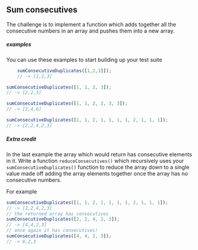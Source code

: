 ## Sum consecutives

The challenge is to implement a function which adds together all the consecutive numbers in an array and pushes them into a new array.

##### examples

You can use these examples to start building up your test suite

```javascript
    sumConsecutiveDuplicates([1,2,3]]);
    // -> [1,2,3]
```

```javascript
sumConsecutiveDuplicates([1, 1, 2, 3]);
// -> [2,2,3]
```

```javascript
sumConsecutiveDuplicates([1, 1, 2, 2, 3, 3]);
// -> [2,4,6]
```

```javascript
sumConsecutiveDuplicates([1, 1, 2, 1, 1, 1, 1, 2, 1, 1, 1]);
// -> [2,2,4,2,3]
```

##### Extra credit

In the last example the array which would return has consecutive elements in it. Write a function `reduceConsecutives()` which recursively uses your `sumConsecutiveDuplicates()` function to reduce the array down to a single value made off adding the array elements together once the array has no consecutive numbers.

For example

```javascript
sumConsecutiveDuplicates([1, 1, 2, 1, 1, 1, 1, 2, 1, 1, 1]);
// -> [2,2,4,2,3]
// the returned array has consecutives
sumConsecutiveDuplicates([2, 2, 4, 2, 3]);
// -> [4,4,2,3]
// once again it has consecutives!
sumConsecutiveDuplicates([4, 4, 2, 3]);
// -> 8,2,3
```
